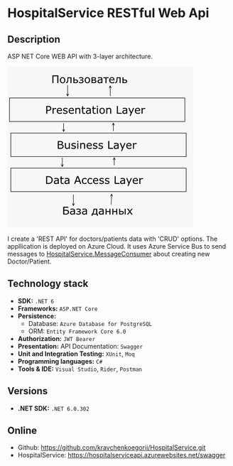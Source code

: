 # HospitalService RESTful Web Api

## Description

ASP NET Core WEB API with 3-layer architecture.

![AppSchema](/HospitalService/ArchPng.png)

I create a 'REST API' for doctors/patients data with 'CRUD' options. The appllication is deployed on Azure Cloud. 
It uses Azure Service Bus to send messages to [HospitalService.MessageConsumer](https://github.com/kravchenkoegorii/HospitalService.MessageConsumer.git) about creating new Doctor/Patient.

## Technology stack

- **SDK:** `.NET 6`
- **Frameworks:** `ASP.NET Core`
- **Persistence:**
    - Database: `Azure Database for PostgreSQL`
    - ORM: `Entity Framework Core 6.0`
- **Authorization:** `JWT Bearer`
- **Presentation:** API Documentation: `Swagger`
- **Unit and Integration Testing:** `XUnit`, `Moq`
- **Programming languages:** `C#`
- **Tools & IDE:** `Visual Studio`, `Rider`, `Postman`

## Versions

- **.NET SDK:** `.NET 6.0.302`

## Online

- Github: https://github.com/kravchenkoegorii/HospitalService.git
- HospitalService: https://hospitalserviceapi.azurewebsites.net/swagger
